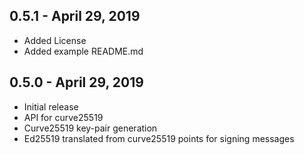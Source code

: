 ## 0.5.1 - April 29, 2019
* Added License
* Added example README.md

## 0.5.0 - April 29, 2019
* Initial release
* API for curve25519
* Curve25519 key-pair generation
* Ed25519 translated from curve25519 points for signing messages
